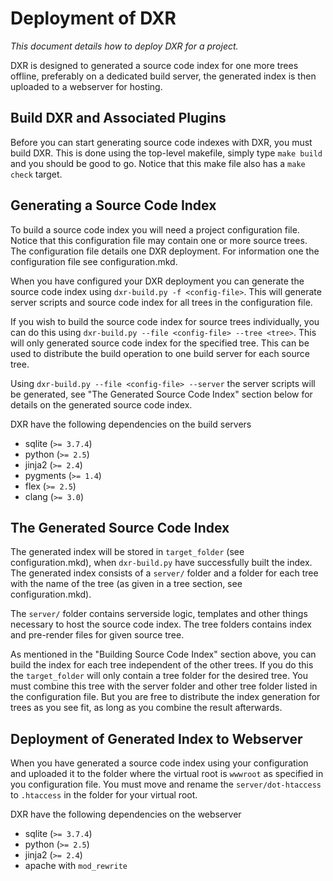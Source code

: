 Deployment of DXR
=================
_This document details how to deploy DXR for a project._

DXR is designed to generated a source code index for one more trees offline, preferably on a dedicated build server, the generated index is then uploaded
to a webserver for hosting.

Build DXR and Associated Plugins
--------------------------------
Before you can start generating source code indexes with DXR, you must build
DXR. This is done using the top-level makefile, simply type `make build` and you
should be good to go. Notice that this make file also has a `make check` target.


Generating a Source Code Index
------------------------------
To build a source code index you will need a project configuration file. Notice
that this configuration file may contain one or more source trees. The
configuration file details one DXR deployment. For information one the
configuration file see configuration.mkd.

When you have configured your DXR deployment you can generate the source code
index using `dxr-build.py -f <config-file>`. This will generate server scripts
and source code index for all trees in the configuration file.

If you wish to build the source code index for source trees individually, you
can do this using `dxr-build.py --file <config-file> --tree <tree>`. This will
only generated source code index for the specified tree. This can be used to
distribute the build operation to one build server for each source tree.

Using `dxr-build.py --file <config-file> --server` the server scripts will be
generated, see "The Generated Source Code Index" section below for details on
the generated source code index.

DXR have the following dependencies on the build servers

 - sqlite (`>= 3.7.4`)
 - python (`>= 2.5`)
 - jinja2 (`>= 2.4`)
 - pygments (`>= 1.4`)
 - flex (`>= 2.5`)
 - clang (`>= 3.0`)


The Generated Source Code Index
-------------------------------
The generated index will be stored in `target_folder` (see configuration.mkd),
when `dxr-build.py` have successfully built the index. The generated index
consists of a `server/` folder and a folder for each tree with the name of the
tree (as given in a tree section, see configuration.mkd).

The `server/` folder contains serverside logic, templates and other things
necessary to host the source code index. The tree folders contains index and
pre-render files for given source tree.

As mentioned in the "Building Source Code Index" section above, you can build
the index for each tree independent of the other trees. If you do this the
`target_folder` will only contain a tree folder for the desired tree.
You must combine this tree with the server folder and other tree folder listed
in the configuration file. But you are free to distribute the index generation
for trees as you see fit, as long as you combine the result afterwards.


Deployment of Generated Index to Webserver
------------------------------------------
When you have generated a source code index using your configuration and
uploaded it to the folder where the virtual root is `wwwroot` as specified in
you configuration file. You must move and rename the `server/dot-htaccess` to
`.htaccess` in the folder for your virtual root.

DXR have the following dependencies on the webserver

 - sqlite (`>= 3.7.4`)
 - python (`>= 2.5`)
 - jinja2 (`>= 2.4`)
 - apache with `mod_rewrite`


